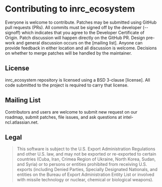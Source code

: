 # Contributing to inrc_ecosystem

Everyone is welcome to contribute. Patches may be submitted using GitHub pull
requests (PRs). All commits must be signed off by the developer (--signoff)
which indicates that you agree to the Developer Certificate of Origin.  Patch
discussion will happen directly on the GitHub PR. Design pre-work and general
discussion occurs on the [mailing list]. Anyone can provide feedback in either
location and all discussion is welcome. Decisions on whether to merge patches
will be handled by the maintainer.

## License

inrc_ecosystem repository is licensed using a BSD 3-clause [license]. All 
code submitted to the project is required to carry that license.

## Mailing List

Contributors and users are welcome to submit new request on our roadmap, submit
patches, file issues, and ask questions at intel-ncl.atlassian.net.

## Legal

> This software is subject to the U.S. Export Administration Regulations and
> other U.S. law, and may not be exported or re-exported to certain countries
> (Cuba, Iran, Crimea Region of Ukraine, North Korea, Sudan, and Syria) or to
> persons or entities prohibited from receiving U.S. exports (including
> Denied Parties, Specially Designated Nationals, and entities on the Bureau
> of Export Administration Entity List or involved with missile technology or
> nuclear, chemical or biological weapons).

